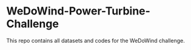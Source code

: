 # WeDoWind-Power-Turbine-Challenge
This repo contains all datasets and codes for the WeDoWind challenge. 
